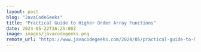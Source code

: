 ```yaml
---
layout: post
blog: "JavaCodeGeeks"
title: "Practical Guide to Higher Order Array Functions"
date: 2024-05-22T16:25:00Z
image: images/javacodegeeks.png
remote_url: "https://www.javacodegeeks.com/2024/05/practical-guide-to-higher-order-array-functions.html"
---
```

